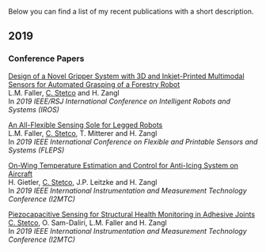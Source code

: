 Below you can find a list of my recent publications with a short description.

## 2019
### Conference Papers
[Design of a Novel Gripper System with 3D and Inkjet-Printed Multimodal Sensors for Automated Grasping of a Forestry Robot]() <br/>
L.M. Faller, <ins>C. Stetco</ins> and H. Zangl <br/>
In *2019 IEEE/RSJ International Conference on Intelligent Robots and Systems (IROS)*

[An All-Flexible Sensing Sole for Legged Robots](https://ieeexplore.ieee.org/document/8792287) <br/>
L.M. Faller, <ins>C. Stetco</ins>, T. Mitterer and H. Zangl <br/>
In *2019 IEEE International Conference on Flexible and Printable Sensors and Systems (FLEPS)*

[On-Wing Temperature Estimation and Control for Anti-Icing System on Aircraft](https://ieeexplore.ieee.org/document/8826924) <br/>
H. Gietler, <ins>C. Stetco</ins>, J.P. Leitzke and H. Zangl <br/>
In *2019 IEEE International Instrumentation and Measurement Technology Conference (I2MTC)*

[Piezocapacitive Sensing for Structural Health Monitoring in Adhesive Joints](https://ieeexplore.ieee.org/document/8827065) <br/>
<ins>C. Stetco</ins>, O. Sam-Daliri, L.M. Faller and H. Zangl <br/>
In *2019 IEEE International Instrumentation and Measurement Technology Conference (I2MTC)*

